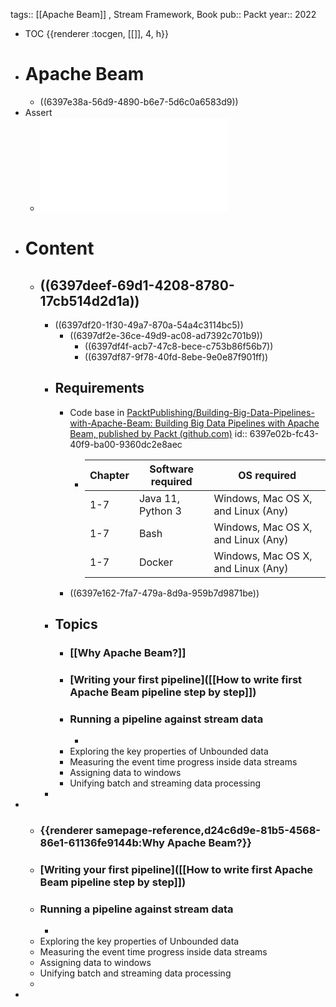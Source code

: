 tags:: [[Apache Beam]] , Stream Framework, Book
pub:: Packt
year:: 2022

- TOC {{renderer :tocgen, [[]], 4, h}}
- # Apache Beam
	- ((6397e38a-56d9-4890-b6e7-5d6c0a6583d9))
- Assert
	- ![Building Big Data Pipelines with Apache Beam.pdf](../assets/Building_Big_Data_Pipelines_with_Apache_Beam_1674207003781_0.pdf)
- # Content
	- ## ((6397deef-69d1-4208-8780-17cb514d2d1a))
		- ((6397df20-1f30-49a7-870a-54a4c3114bc5))
			- ((6397df2e-36ce-49d9-ac08-ad7392c701b9))
				- ((6397df4f-acb7-47c8-bece-c753b86f56b7))
				- ((6397df87-9f78-40fd-8ebe-9e0e87f901ff))
		- ## Requirements
			- Code base in [PacktPublishing/Building-Big-Data-Pipelines-with-Apache-Beam: Building Big Data Pipelines with Apache Beam, published by Packt (github.com)](https://github.com/PacktPublishing/Building-Big-Data-Pipelines-with-Apache-Beam)
			  id:: 6397e02b-fc43-40f9-ba00-9360dc2e8aec
				- | Chapter | Software required | OS required |
				  | ---- | ---- | ---- |
				  | 1-7 | Java 11, Python 3 | Windows, Mac OS X, and Linux (Any) |
				  | 1-7 | Bash | Windows, Mac OS X, and Linux (Any) |
				  | 1-7 | Docker | Windows, Mac OS X, and Linux (Any) |
			- ((6397e162-7fa7-479a-8d9a-959b7d9871be))
		- ## Topics
			- ### [[Why Apache Beam?]]
			- ### [Writing your first pipeline]([[How to write first Apache Beam pipeline step by step]])
			- ### Running a pipeline against stream data
				-
			- Exploring the key properties of Unbounded data
			- Measuring the event time progress inside data streams
			- Assigning data to windows
			- Unifying batch and streaming data processing
		-
-
	- ### {{renderer samepage-reference,d24c6d9e-81b5-4568-86e1-61136fe9144b:Why Apache Beam?}}
	- ### [Writing your first pipeline]([[How to write first Apache Beam pipeline step by step]])
	- ### Running a pipeline against stream data
		-  
	- Exploring the key properties of Unbounded data
	- Measuring the event time progress inside data streams
	- Assigning data to windows
	- Unifying batch and streaming data processing
	-  
-  
